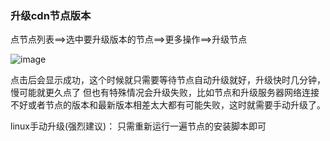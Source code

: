 ### 升级cdn节点版本

点节点列表==>选中要升级版本的节点==>更多操作==>升级节点

![image](https://user-images.githubusercontent.com/90588289/135240695-fb706f32-94a1-475b-bcfe-38824db367f7.png)

点击后会显示成功，这个时候就只需要等待节点自动升级就好，升级快时几分钟，慢可能就更久点了 但也有特殊情况会升级失败，比如节点和升级服务器网络连接不好或者节点的版本和最新版本相差太大都有可能失败，这时就需要手动升级了。

linux手动升级(强烈建议)： 只需重新运行一遍节点的安装脚本即可
